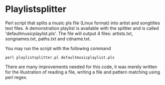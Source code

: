 # Playlistsplitter
Perl script that splits a music pls file (Linux format) into artist and songtitles text files.
A demonstration playlist is available with the splitter and is called 'defaultmusicplaylist.pls'.
The file will output 4 files: artists.txt, songnames.txt, paths.txt and cdname.txt. 

You may run the script with the following command 
  ```
  perl playlistsplitter.pl defaultmusicplaylist.pls
  ```
 
There are many improvements needed for this code, it was merely written for the illustration of 
reading a file, writing a file and pattern matching using perl regex.
